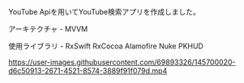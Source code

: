 YouTube Apiを用いてYouTube検索アプリを作成しました。

アーキテクチャ - MVVM

使用ライブラリ - RxSwift RxCocoa Alamofire Nuke PKHUD

https://user-images.githubusercontent.com/69893326/145700020-d6c50913-2671-4521-8574-3889f91f079d.mp4

